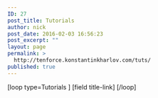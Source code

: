 ```yaml
---
ID: 27
post_title: Tutorials
author: nick
post_date: 2016-02-03 16:56:23
post_excerpt: ""
layout: page
permalink: >
  http://tenforce.konstantinkharlov.com/tuts/
published: true
---
```

<div id="tutorials-nav">
[loop type=Tutorials ]
[field title-link]
[/loop]
</div>